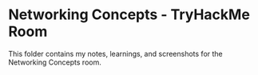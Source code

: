 # Networking Concepts - TryHackMe Room
This folder contains my notes, learnings, and screenshots for the Networking Concepts room.
